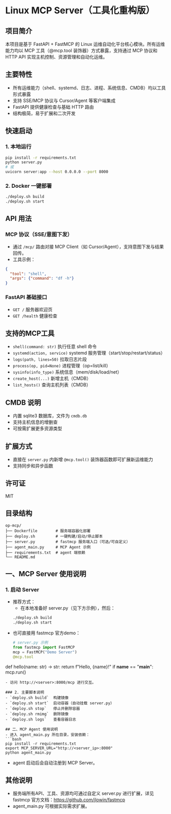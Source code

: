 # Linux MCP Server（工具化重构版）

## 项目简介
本项目是基于 FastAPI + FastMCP 的 Linux 运维自动化平台核心模块。所有运维能力均以 MCP 工具（@mcp.tool 装饰器）方式暴露，支持通过 MCP 协议和 HTTP API 实现主机控制、资源管理和自动化运维。

## 主要特性
- 所有运维能力（shell、systemd、日志、进程、系统信息、CMDB）均以工具形式暴露
- 支持 SSE/MCP 协议与 Cursor/Agent 等客户端集成
- FastAPI 提供健康检查与基础 HTTP 路由
- 结构极简，易于扩展和二次开发

## 快速启动

### 1. 本地运行
```bash
pip install -r requirements.txt
python server.py
# 或
uvicorn server:app --host 0.0.0.0 --port 8000
```

### 2. Docker 一键部署
```bash
./deploy.sh build
./deploy.sh start
```

## API 用法

### MCP 协议（SSE/意图下发）
- 通过 `/mcp/` 路由对接 MCP Client（如 Cursor/Agent），支持意图下发与结果回传。
- 工具示例：
```json
{
  "tool": "shell",
  "args": {"command": "df -h"}
}
```

### FastAPI 基础接口
- `GET /`         服务器欢迎页
- `GET /health`   健康检查

## 支持的MCP工具
- `shell(command: str)`         执行任意 shell 命令
- `systemd(action, service)`    systemd 服务管理（start/stop/restart/status）
- `logs(path, lines=50)`        拉取日志片段
- `process(op, pid=None)`       进程管理（op=list/kill）
- `sysinfo(info_type)`          系统信息（mem/disk/load/net）
- `create_host(...)`            新增主机（CMDB）
- `list_hosts()`                查询主机列表（CMDB）

## CMDB 说明
- 内置 sqlite3 数据库，文件为 `cmdb.db`
- 支持主机信息的增删查
- 可按需扩展更多资源类型

## 扩展方式
- 直接在 `server.py` 内新增 `@mcp.tool()` 装饰器函数即可扩展新运维能力
- 支持同步和异步函数

## 许可证
MIT

## 目录结构
```
op-mcp/
├── Dockerfile        # 服务端容器化部署
├── deploy.sh         # 一键构建/启动/停止脚本
├── server.py         # fastmcp 服务端入口（可选/可自定义）
├── agent_main.py     # MCP Agent 示例
├── requirements.txt  # agent 端依赖
└── README.md
```

## 一、MCP Server 使用说明
### 1. 启动 Server
- 推荐方式：
  - 在本地准备好 server.py（见下方示例），然后：
  ```bash
  ./deploy.sh build
  ./deploy.sh start
  ```
- 也可直接用 fastmcp 官方demo：
  ```python
  # server.py 示例
  from fastmcp import FastMCP
  mcp = FastMCP("Demo Server")
  @mcp.tool
def hello(name: str) -> str:
      return f"Hello, {name}!"
  if __name__ == "__main__":
      mcp.run()
  ```
- 访问 http://<server>:8000/mcp 进行交互。

### 2. 主要脚本说明
- `deploy.sh build`  构建镜像
- `deploy.sh start`  启动容器（自动挂载 server.py）
- `deploy.sh stop`   停止并删除容器
- `deploy.sh rmimg`  删除镜像
- `deploy.sh logs`   查看容器日志

## 二、MCP Agent 使用说明
- 进入 agent_main.py 所在目录，安装依赖：
  ```bash
  pip install -r requirements.txt
  export MCP_SERVER_URL="http://<server_ip>:8000"
  python agent_main.py
  ```
- agent 启动后会自动注册到 MCP Server。

## 其他说明
- 服务端所有API、工具、资源均可通过自定义 server.py 进行扩展，详见 fastmcp 官方文档：https://github.com/jlowin/fastmcp
- agent_main.py 可根据实际需求扩展。 